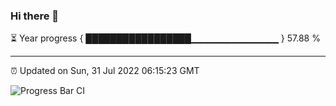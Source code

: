 ### Hi there 👋

⏳ Year progress { █████████████████▁▁▁▁▁▁▁▁▁▁▁▁▁ } 57.88 %

---

⏰ Updated on Sun, 31 Jul 2022 06:15:23 GMT

![Progress Bar CI](https://github.com/liununu/liununu/workflows/Progress%20Bar%20CI/badge.svg)
